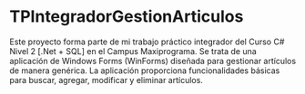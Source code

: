 # TPIntegradorGestionArticulos
Este proyecto forma parte de mi trabajo práctico integrador del Curso C# Nivel 2 [.Net + SQL] en el Campus Maxiprograma. Se trata de una aplicación de Windows Forms (WinForms) diseñada para gestionar artículos de manera genérica. La aplicación proporciona funcionalidades básicas para buscar, agregar, modificar y eliminar artículos.
